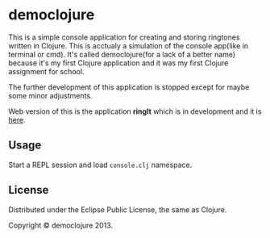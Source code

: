 # democlojure

This is a simple console application for creating and storing ringtones 
written in Clojure. This is acctualy a simulation of the console app(like in terminal or cmd). 
It's called democlojure(for a lack of a better name)
because it's my first Clojure application and it was my first Clojure assignment for school.

The further development of this application is stopped except for maybe
some minor adjustments.

Web version of this is the application <strong>ringIt</strong> which is 
in development and it is <a href="https://github.com/28/ringit">here</a>.

## Usage

Start a REPL session and load <code>console.clj</code> namespace.

## License

Distributed under the Eclipse Public License, the same as Clojure.

Copyright &copy; democlojure 2013.

